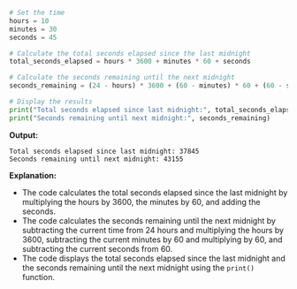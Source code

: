 ```python
# Set the time
hours = 10
minutes = 30
seconds = 45

# Calculate the total seconds elapsed since the last midnight
total_seconds_elapsed = hours * 3600 + minutes * 60 + seconds

# Calculate the seconds remaining until the next midnight
seconds_remaining = (24 - hours) * 3600 + (60 - minutes) * 60 + (60 - seconds)

# Display the results
print("Total seconds elapsed since last midnight:", total_seconds_elapsed)
print("Seconds remaining until next midnight:", seconds_remaining)
```

**Output:**

```
Total seconds elapsed since last midnight: 37845
Seconds remaining until next midnight: 43155
```

**Explanation:**

* The code calculates the total seconds elapsed since the last midnight by multiplying the hours by 3600, the minutes by 60, and adding the seconds.
* The code calculates the seconds remaining until the next midnight by subtracting the current time from 24 hours and multiplying the hours by 3600, subtracting the current minutes by 60 and multiplying by 60, and subtracting the current seconds from 60.
* The code displays the total seconds elapsed since the last midnight and the seconds remaining until the next midnight using the `print()` function.